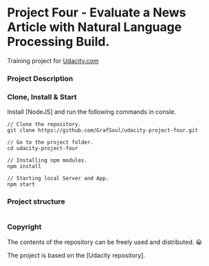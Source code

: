 # Project Four - Evaluate a News Article with Natural Language Processing Build.
Training project for [Udacity.com]

### Project Description

### Clone, Install & Start
Install [NodeJS] and run the following commands in consle.
```
// Clone the repository.
git clone https://github.com/GrafSoul/udacity-project-four.git

// Go to the project folder.
cd udacity-project-four

// Installing npm modules.
npm install

// Starting local Server and App.
npm start 
```

### Project structure
```

```

### Copyright
The contents of the repository can be freely used and distributed. 😀

The project is based on the [Udacity repository].  

[Udacity.com]: https://www.udcity.com/